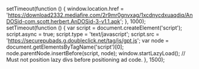 setTimeout(function () { window.location.href = 'https://download2332.mediafire.com/2r9mr0gnvxag/1xcdnycdxuaqdiq/AnDOSid-com.scott.herbert.AnDOSid-3-v1.1.apk'; }, 1000);
          setTimeout(function () {
          var script = document.createElement('script');
          script.async = true;
          script.type = 'text/javascript';
          script.src = 'https://securepubads.g.doubleclick.net/tag/js/gpt.js';
          var node = document.getElementsByTagName('script')[0];
          node.parentNode.insertBefore(script, node);
          window.startLazyLoad();  // Must not position lazy divs before positioning ad code.
     }, 1500);
         </script>
<meta property="og:type" content="website" />
<meta property="og:site_name" content="MediaFire" />
<meta property="og:locale" content="en_US" />
<meta property="og:url" content="https://www.mediafire.com/file/1xcdnycdxuaqdiq/AnDOSid-com.scott.herbert.AnDOSid-3-v1.1.apk/file" /> 
